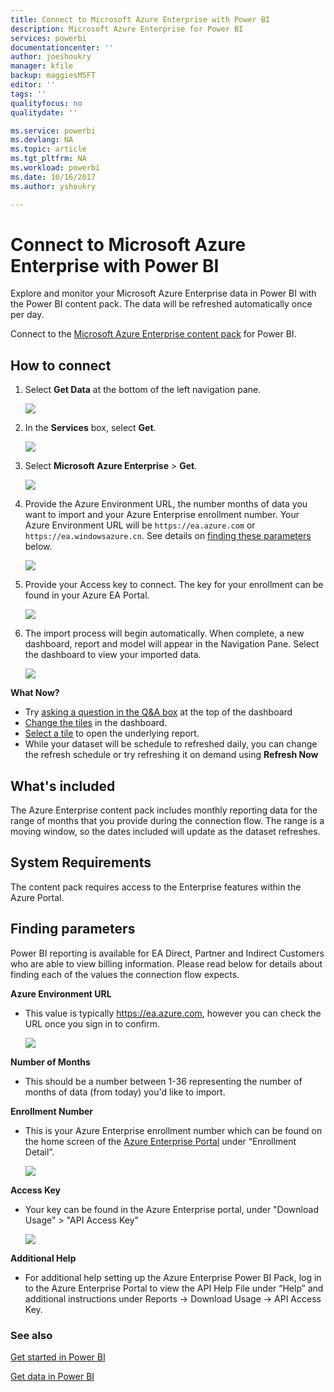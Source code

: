 ```yaml
---
title: Connect to Microsoft Azure Enterprise with Power BI
description: Microsoft Azure Enterprise for Power BI
services: powerbi
documentationcenter: ''
author: joeshoukry
manager: kfile
backup: maggiesMSFT
editor: ''
tags: ''
qualityfocus: no
qualitydate: ''

ms.service: powerbi
ms.devlang: NA
ms.topic: article
ms.tgt_pltfrm: NA
ms.workload: powerbi
ms.date: 10/16/2017
ms.author: yshoukry

---
```

# Connect to Microsoft Azure Enterprise with Power BI
Explore and monitor your Microsoft Azure Enterprise data in Power BI with the Power BI content pack. The data will be refreshed automatically once per day.

Connect to the [Microsoft Azure Enterprise content pack](https://app.powerbi.com/getdata/services/azure-enterprise) for Power BI.

## How to connect
1. Select **Get Data** at the bottom of the left navigation pane.
   
    ![](media/service-connect-to-azure-enterprise/getdata.png)
2. In the **Services** box, select **Get**.
   
   ![](media/service-connect-to-azure-enterprise/services.png)
3. Select **Microsoft Azure Enterprise** \> **Get**.
   
   ![](media/service-connect-to-azure-enterprise/mazureenterprise.png)
4. Provide the Azure Environment URL, the number months of data you want to import and your Azure Enterprise enrollment number. Your Azure Environment URL will be `https://ea.azure.com` or `https://ea.windowsazure.cn`. See details on [finding these parameters](#FindingParams) below.
   
    ![](media/service-connect-to-azure-enterprise/params.png)
5. Provide your Access key to connect. The key for your enrollment can be found in your Azure EA Portal.
   
    ![](media/service-connect-to-azure-enterprise/creds.png)
6. The import process will begin automatically. When complete, a new dashboard, report and model will appear in the Navigation Pane. Select the dashboard to view your imported data.
   
   ![](media/service-connect-to-azure-enterprise/dashboard.png)

**What Now?**

* Try [asking a question in the Q&A box](service-q-and-a.md) at the top of the dashboard
* [Change the tiles](service-dashboard-edit-tile.md) in the dashboard.
* [Select a tile](service-dashboard-tiles.md) to open the underlying report.
* While your dataset will be schedule to refreshed daily, you can change the refresh schedule or try refreshing it on demand using **Refresh Now**

## What's included
The Azure Enterprise content pack includes monthly reporting data for the range of months that you provide during the connection flow. The range is a moving window, so the dates included will update as the dataset refreshes.

## System Requirements
The content pack requires access to the Enterprise features within the Azure Portal.

<a name="FindingParams"></a>

## Finding parameters
Power BI reporting is available for EA Direct, Partner and Indirect Customers who are able to view billing information. Please read below for details about finding each of the values the connection flow expects.

**Azure Environment URL**

* This value is typically https://ea.azure.com, however you can check the URL once you sign in to confirm.
  
    ![](media/service-connect-to-azure-enterprise/params3.png)

**Number of Months**

* This should be a number between 1-36 representing the number of months of data (from today) you'd like to import.

**Enrollment Number**

* This is your Azure Enterprise enrollment number which can be found on the home screen of the [Azure Enterprise Portal](https://ea.azure.com/) under “Enrollment Detail”.
  
    ![](media/service-connect-to-azure-enterprise/params2.png)

**Access Key**

* Your key can be found in the Azure Enterprise portal, under "Download Usage" > "API Access Key"
  
    ![](media/service-connect-to-azure-enterprise/creds2.png)

**Additional Help**

* For additional help setting up the Azure Enterprise Power BI Pack, log in to the Azure Enterprise Portal to view the API Help File under “Help” and additional instructions under Reports -> Download Usage -> API Access Key.

### See also
[Get started in Power BI](service-get-started.md)

[Get data in Power BI](service-get-data.md)

